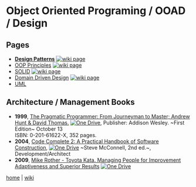 # Object Oriented Programing / OOAD / Design

## Pages

+ [**Design Patterns**](./oop/dp.md)
[![wiki page](https://img.shields.io/badge/wiki-page-green.svg)](./oop/dp.md)
+ [OOP Principles](./oop/principles.md)
[![wiki page](https://img.shields.io/badge/wiki-page-green.svg)](./oop/principles.md)
+ [SOLID](./oop/solid.md)
[![wiki page](https://img.shields.io/badge/wiki-page-green.svg)](./oop/solid.md)
+ [Domain Driven Design](./oop/DDD.md)
[![wiki page](https://img.shields.io/badge/wiki-page-green.svg)](./oop/DDD.md)
+ [UML](uml.md)

## Architecture / Management Books

+ **1999**, 
[The Pragmatic Programmer: From Journeyman to Master; Andrew Hunt & David Thomas.](https://1drv.ms/b/s!As0cxZAk26SzjMBr1XLzUux0-93YYw)
[![One Drive](https://img.shields.io/badge/One-Drive-blue.svg)](https://1drv.ms/b/s!As0cxZAk26SzjMBr1XLzUux0-93YYw), 
Publisher: Addison Wesley. ~First Edition~ October 13  
ISBN: 0-201-61622-X, 352 pages. 
+ **2004**, 
[Code Complete 2: A Practical Handbook of Software Construction](https://1drv.ms/b/s!As0cxZAk26SzjMBqoNGGDAoyHrlKpQ), 
[![One Drive](https://img.shields.io/badge/One-Drive-blue.svg)](https://1drv.ms/b/s!As0cxZAk26SzjMBqoNGGDAoyHrlKpQ)
~Steve McConnell, 2nd ed.~, Development/Architect
+ **2009**, 
[Mike Rother - Toyota Kata. Managing People for Improvement Adaptiveness and Superior Results](https://1drv.ms/b/s!As0cxZAk26SzjMBr1XLzUux0-93YYw)
[![One Drive](https://img.shields.io/badge/One-Drive-blue.svg)](https://1drv.ms/b/s!As0cxZAk26SzjMBr1XLzUux0-93YYw) 



[home](README.md) 
| 
[wiki](https://github.com/illegitimis/Tutorial/wiki) 